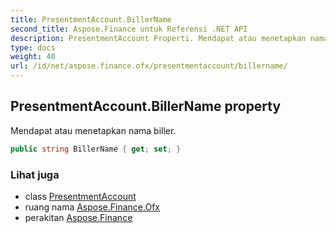 ```yaml
---
title: PresentmentAccount.BillerName
second_title: Aspose.Finance untuk Referensi .NET API
description: PresentmentAccount Properti. Mendapat atau menetapkan nama biller.
type: docs
weight: 40
url: /id/net/aspose.finance.ofx/presentmentaccount/billername/
---
```

## PresentmentAccount.BillerName property

Mendapat atau menetapkan nama biller.

```csharp
public string BillerName { get; set; }
```

### Lihat juga

* class [PresentmentAccount](../)
* ruang nama [Aspose.Finance.Ofx](../../presentmentaccount/)
* perakitan [Aspose.Finance](../../../)


